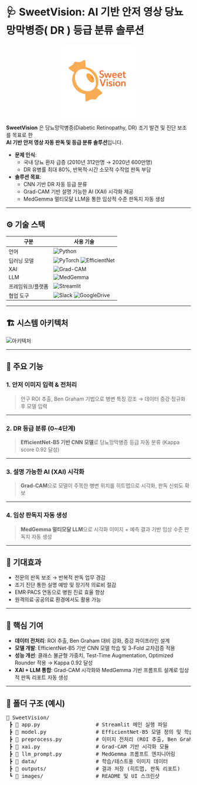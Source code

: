 # 🩺 SweetVision: AI 기반 안저 영상 당뇨망막병증( DR ) 등급 분류 솔루션

<p align="center">
  <img src="images/logo.png" alt="SweetVision Banner" width="200"/>
</p>

**SweetVision** 은 당뇨망막병증(Diabetic Retinopathy, DR) 조기 발견 및 진단 보조를 목표로 한  
**AI 기반 안저 영상 자동 판독 및 등급 분류 솔루션**입니다.  

- **문제 인식**:  
  - 국내 당뇨 환자 급증 (2010년 312만명 → 2020년 600만명)  
  - DR 유병률 최대 80%, 반복적·시간 소모적 수작업 판독 부담  
- **솔루션 목표**:  
  - CNN 기반 DR 자동 등급 분류  
  - Grad-CAM 기반 설명 가능한 AI (XAI) 시각화 제공  
  - MedGemma 멀티모달 LLM을 통한 임상적 수준 판독지 자동 생성  

---

## ⚙️ 기술 스택

| 구분       | 사용 기술 |
|-----------|-----------|
| 언어       | ![Python](https://img.shields.io/badge/Python-3776AB?style=flat&logo=python&logoColor=white) |
| 딥러닝 모델 | ![PyTorch](https://img.shields.io/badge/PyTorch-EE4C2C?style=flat&logo=pytorch&logoColor=white) ![EfficientNet](https://img.shields.io/badge/EfficientNet--B5-2E8B57?style=flat) |
| XAI        | ![Grad-CAM](https://img.shields.io/badge/Grad--CAM-4682B4?style=flat) |
| LLM        | ![MedGemma](https://img.shields.io/badge/MedGemma-8A2BE2?style=flat) |
| 프레임워크/플랫폼 | ![Streamlit](https://img.shields.io/badge/Streamlit-FF4B4B?style=flat&logo=streamlit&logoColor=white) |
| 협업 도구   | ![Slack](https://img.shields.io/badge/Slack-4A154B?style=flat&logo=slack&logoColor=white) ![GoogleDrive](https://img.shields.io/badge/Google_Drive-4285F4?style=flat&logo=googledrive&logoColor=white) |

---

## 🏗 시스템 아키텍처

![아키텍처](images/sweetvision_architecture.png)

---

## 🔑 주요 기능

### 1. 안저 이미지 입력 & 전처리
> 안구 ROI 추출, Ben Graham 기법으로 병변 특징 강조 → 데이터 증강·정규화 후 모델 입력

---

### 2. DR 등급 분류 (0~4단계)
> **EfficientNet-B5 기반 CNN 모델**로 당뇨망막병증 등급 자동 분류 (Kappa score 0.92 달성)

---

### 3. 설명 가능한 AI (XAI) 시각화
> **Grad-CAM**으로 모델이 주목한 병변 위치를 히트맵으로 시각화, 판독 신뢰도 확보

---

### 4. 임상 판독지 자동 생성
> **MedGemma 멀티모달 LLM**으로 시각화 이미지 + 예측 결과 기반 임상 수준 판독지 자동 생성  

---

## 🌟 기대효과
- 전문의 판독 보조 → 반복적 판독 업무 경감  
- 조기 진단 통한 실명 예방 및 장기적 의료비 절감  
- EMR·PACS 연동으로 병원 진료 효율 향상  
- 원격의료·공공의료 환경에서도 활용 가능  

---

## 👥 핵심 기여
- **데이터 전처리**: ROI 추출, Ben Graham 대비 강화, 증강 파이프라인 설계  
- **모델 개발**: EfficientNet-B5 기반 CNN 모델 학습 및 3-Fold 교차검증 적용  
- **성능 개선**: 클래스 불균형 가중치, Test-Time Augmentation, Optimized Rounder 적용 → Kappa 0.92 달성  
- **XAI + LLM 통합**: Grad-CAM 시각화와 MedGemma 기반 프롬프트 설계로 임상적 판독 리포트 자동 생성  

---

## 📂 폴더 구조 (예시)

<pre>
📂 SweetVision/
 ┣ 📜 app.py                  # Streamlit 메인 실행 파일
 ┣ 📜 model.py                # EfficientNet-B5 모델 정의 및 학습 코드
 ┣ 📜 preprocess.py           # 이미지 전처리 (ROI 추출, Ben Graham, 증강)
 ┣ 📜 xai.py                  # Grad-CAM 기반 시각화 모듈
 ┣ 📜 llm_prompt.py           # MedGemma 프롬프트 엔지니어링
 ┣ 📂 data/                   # 학습/테스트용 이미지 데이터
 ┣ 📂 outputs/                # 결과 저장 (히트맵, 판독 리포트)
 ┗ 📂 images/                 # README 및 UI 스크린샷
</pre>
